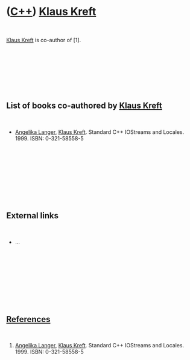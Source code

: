 



 

 

 

 

 

([C++](Cpp.md)) [Klaus Kreft](CppKlausKreft.md)
=================================================

 

[Klaus Kreft](CppKlausKreft.md) is co-author of \[1\].

 

 

 

 

List of books co-authored by [Klaus Kreft](CppKlausKreft.md)
-------------------------------------------------------------

 

-   [Angelika Langer](CppAngelikaLanger.md), [Klaus
    Kreft](CppKlausKreft.md). Standard C++ IOStreams and Locales. 1999.
    ISBN: 0-321-58558-5

 

 

 

 

 

External links
--------------

 

-   ...

 

 

 

 

 

[References](CppReferences.md)
-------------------------------

 

1.  [Angelika Langer](CppAngelikaLanger.md), [Klaus
    Kreft](CppKlausKreft.md). Standard C++ IOStreams and Locales. 1999.
    ISBN: 0-321-58558-5

 

 

 

 

 





 



